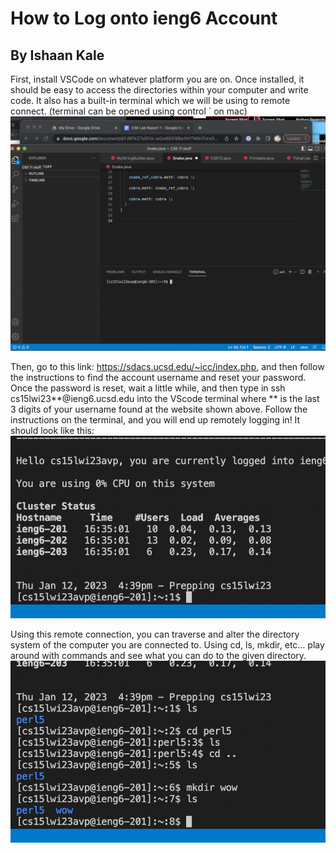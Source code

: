 # How to Log onto ieng6 Account
## By Ishaan Kale

First, install VSCode on whatever platform you are on. Once installed, it
should be easy to access the directories within your computer and write code.
It also has a built-in terminal which we will be using to remote connect.
(terminal can be opened using control ` on mac)
![Image](screenshot1.png)

Then, go to this link: https://sdacs.ucsd.edu/~icc/index.php, and then follow the
instructions to find the account username and reset your password. Once the password is
reset, wait a little while, and then type in ssh cs15lwi23**@ieng6.ucsd.edu into the
VScode terminal where ** is the last 3 digits of your username found at the website
shown above. Follow the instructions on the terminal, and you will end up remotely
logging in! It should look like this:
![Image](screenshot2.png)

Using this remote connection, you can traverse and alter the directory system of the
computer you are connected to. Using cd, ls, mkdir, etc… play around with commands and
see what you can do to the given directory.
![Image](screenshot3.png)
